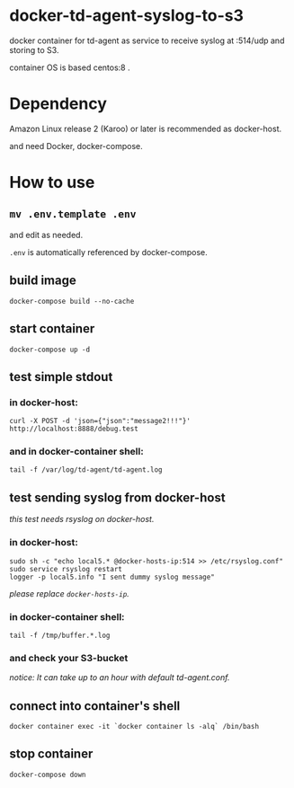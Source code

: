 # docker-td-agent-syslog-to-s3

docker container for td-agent as service to receive syslog at :514/udp and storing to S3.

container OS is based centos:8 .

# Dependency

Amazon Linux release 2 (Karoo) or later is recommended as docker-host.

and need Docker, docker-compose.

# How to use

## `mv .env.template .env`

and edit as needed.

`.env` is automatically referenced by docker-compose.

## build image

```
docker-compose build --no-cache
```

## start container

```
docker-compose up -d
```

## test simple stdout

### in docker-host:

```
curl -X POST -d 'json={"json":"message2!!!"}' http://localhost:8888/debug.test
```

### and in docker-container shell:

```
tail -f /var/log/td-agent/td-agent.log
```

## test sending syslog from docker-host

*this test needs rsyslog on docker-host.*

### in docker-host:

```
sudo sh -c "echo local5.* @docker-hosts-ip:514 >> /etc/rsyslog.conf"
sudo service rsyslog restart
logger -p local5.info "I sent dummy syslog message"
```

*please replace `docker-hosts-ip`.*

### in docker-container shell:

```
tail -f /tmp/buffer.*.log
```

### and check your S3-bucket

*notice: It can take up to an hour with default td-agent.conf.*

## connect into container's shell

```
docker container exec -it `docker container ls -alq` /bin/bash
```

## stop container

```
docker-compose down
```
